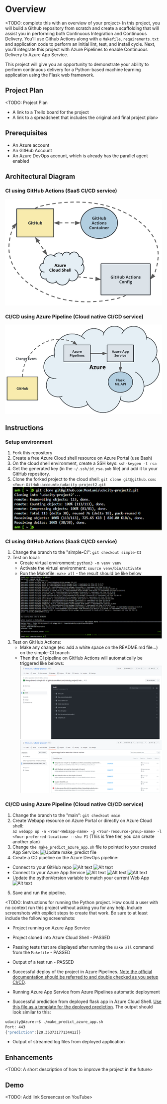 # Overview

<TODO: complete this with an overview of your project>
In this project, you will build a Github repository from scratch and create a scaffolding that will assist you in performing both Continuous Integration and Continuous Delivery. You'll use Github Actions along with a `Makefile`, `requirements.txt` and application code to perform an initial lint, test, and install cycle. Next, you'll integrate this project with Azure Pipelines to enable Continuous Delivery to Azure App Service.

This project will give you an opportunity to demonstrate your ability to perform continuous delivery for a Python-based machine learning application using the Flask web framework.

## Project Plan
<TODO: Project Plan

* A link to a Trello board for the project
* A link to a spreadsheet that includes the original and final project plan>

## Prerequisites
* An Azure account
* An GitHub Account
* An Azure DevOps account, which is already has the parallel agent enabled

## Architectural Diagram
### CI using GitHub Actions (SaaS CI/CD service)
![CI using GitHub Actions](./architectural_diagram/CI_diagram.png)

### CI/CD using Azure Pipeline (Cloud native CI/CD service)
![CI/CD using Azure Pipeline](./architectural_diagram/CD_diagram.png)


## Instructions
### Setup environment
1. Fork this repository
2. Create a free Azure Cloud shell resource on Azure Portal (use Bash)
3. On the cloud shell environment, create a SSH keys: `ssh-keygen -t rsa`
4. Get the generated key (in the `~/.ssh/id_rsa.pub` file) and add it to your GitHub repository. 
5. Clone the forked project to the cloud shell: `git clone git@github.com:<Your-GitHub-account>/udacity-project2.git`
![Git clone](./instruction/git-clone.png)

### CI using GitHub Actions (SaaS CI/CD service)
1. Change the branch to the "simple-CI": `git checkout simple-CI`
2. Test on local:
    - Create virtual environment: `python3 -m venv venv`
    - Activate the virtual environment: `source venv/bin/activate`
    - Run the Makefile: `make all` - the result should be like below
    ![Local test make all](./instruction/make%20all.png)
3. Test on GitHub Actions: 
    - Make any change (ex: add a white space on the README.md file...) on the simple-CI branch
    - Then the CI pipeline on GitHub Actions will automatically be triggered like belows:
    ![GitHub Actions](./instruction/github-actions.png)
    ![GitHub Actions 2](./instruction/github-actions-2.png)

### CI/CD using Azure Pipeline (Cloud native CI/CD service)
1. Change the branch to the "main": `git checkout main`
2. Create Webapp resource on Azure Portal or directly on Azure Cloud shell:  
```az webapp up -n <Your-Webapp-name> -g <Your-resource-group-name> -l <Your-preferred-location> --sku F1``` (This is free tier, you can create another plan)
3. Change `the make_predict_azure_app.sh` file to pointed to your created App Service:
![Update make_predict file](./instruction/update-make-predict-file.png)
4. Create a CD pipeline on the Azure DevOps pipeline:
* Connect to your GitHub repo
![Alt text](./instruction/where-is-your-code.png)
![Alt text](./instruction/select-a-repository.png)
* Connect to your Azure App Service
![Alt text](./instruction/configure-your-pipeline.png)
![Alt text](./instruction/select-subscription.png)
![Alt text](./instruction/select-webapp.png)
* Update the pythonVersion variable to match your current Web App
![Alt text](./instruction/config-python-version.png)
5. Save and run the pipeline. 

<TODO:  Instructions for running the Python project.  How could a user with no context run this project without asking you for any help.  Include screenshots with explicit steps to create that work. Be sure to at least include the following screenshots:

* Project running on Azure App Service

* Project cloned into Azure Cloud Shell - PASSED

* Passing tests that are displayed after running the `make all` command from the `Makefile` - PASSED

* Output of a test run - PASSED

* Successful deploy of the project in Azure Pipelines.  [Note the official documentation should be referred to and double checked as you setup CI/CD](https://docs.microsoft.com/en-us/azure/devops/pipelines/ecosystems/python-webapp?view=azure-devops).

* Running Azure App Service from Azure Pipelines automatic deployment

* Successful prediction from deployed flask app in Azure Cloud Shell.  [Use this file as a template for the deployed prediction](https://github.com/udacity/nd082-Azure-Cloud-DevOps-Starter-Code/blob/master/C2-AgileDevelopmentwithAzure/project/starter_files/flask-sklearn/make_predict_azure_app.sh).
The output should look similar to this:

```bash
udacity@Azure:~$ ./make_predict_azure_app.sh
Port: 443
{"prediction":[20.35373177134412]}
```

* Output of streamed log files from deployed application

> 

## Enhancements

<TODO: A short description of how to improve the project in the future>

## Demo 

<TODO: Add link Screencast on YouTube>


